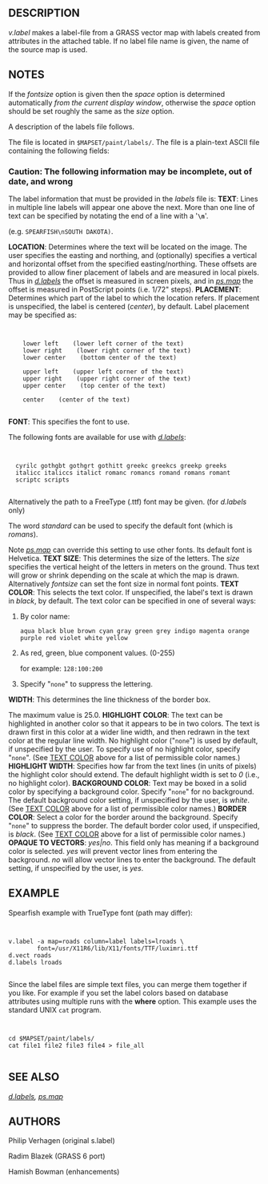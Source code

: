 
## DESCRIPTION

*v.label* makes a label-file from a GRASS vector map
with labels created from attributes in the attached table.
If no label file name is given, the name of the source map is used.

## NOTES

If the *fontsize* option is given then the *space* option
is determined automatically *from the current display window*,
otherwise the *space* option should be set roughly the same
as the *size* option.

A description of the labels file follows.

The file is located in `$MAPSET/paint/labels/`.
The file is a plain-text ASCII file containing the following fields:

### Caution: The following information may be incomplete, out of date, and wrong

The label information that must be provided in the *labels* file is:
**TEXT**:
Lines in multiple line labels will appear one above the next.
More than one line of text can be specified by notating the end of a
line with a '**`\n`**'.

(e.g. `SPEARFISH\nSOUTH DAKOTA)`.

**LOCATION**:
Determines where the text will be located on the
image. The user specifies the easting and northing, and
(optionally) specifies a vertical and horizontal
offset from the specified easting/northing.
These offsets are provided to allow finer placement of labels and
are measured in local pixels. Thus in
[*d.labels*](d.labels.html) the offset is
measured in screen pixels, and in [*ps.map*](ps.map.html)
the offset is measured in PostScript points (i.e. 1/72" steps).
**PLACEMENT**:
Determines which part of the label to which the
location refers. If placement is unspecified, the label is
centered (*center*), by default. Label placement
may be specified as:

```


    lower left    (lower left corner of the text)
    lower right    (lower right corner of the text)
    lower center    (bottom center of the text)

    upper left    (upper left corner of the text)
    upper right    (upper right corner of the text)
    upper center    (top center of the text)

    center    (center of the text)


```

**FONT**:
This specifies the font to use.

The following fonts are available for use with
[*d.labels*](d.labels.html):

```


  cyrilc gothgbt gothgrt gothitt greekc greekcs greekp greeks
  italicc italiccs italict romanc romancs romand romans romant
  scriptc scripts


```

Alternatively the path to a FreeType (.ttf) font may be given.
(for *d.labels* only)

The word *standard* can be used to specify the default font
(which is *romans*).

Note [*ps.map*](ps.map.html) can override this setting
to use other fonts. Its default font is Helvetica.
**TEXT SIZE**:
This determines the size of the letters. The *size*
specifies the vertical height of the letters in meters on
the ground. Thus text will grow or shrink depending on the
scale at which the map is drawn.
Alternatively *fontsize* can set the font size in normal font points.
**TEXT COLOR**:
This selects the text color. If unspecified, the
label's text is drawn in *black*, by default. The
text color can be specified in one of several ways:

1. By color name:

   `aqua black blue brown cyan gray green grey indigo
   magenta orange purple red violet white yellow`
2. As red, green, blue component values. (0-255)

   for example: `128:100:200`
3. Specify "`none`" to suppress the lettering.

**WIDTH**:
This determines the line thickness of the border box.

The maximum value is 25.0.
**HIGHLIGHT COLOR**:
The text can be highlighted in another color so that it
appears to be in two colors. The text is drawn first in
this color at a wider line width, and then redrawn in the
text color at the regular line width. No highlight color
("`none`") is used by default, if unspecified by the
user. To specify use of no highlight color, specify
"`none`".
(See [TEXT COLOR](#textcolor)
above for a list of permissible color names.)
**HIGHLIGHT WIDTH**:
Specifies how far from the text lines (in units of
pixels) the highlight color should extend. The default
highlight width is set to *0* (i.e., no highlight
color).
**BACKGROUND COLOR**:
Text may be boxed in a solid color by specifying a background color.
Specify "`none`" for no background. The default background color
setting, if unspecified by the user, is *white*.
(See [TEXT COLOR](#textcolor)
above for a list of permissible color names.)
**BORDER COLOR**:
Select a color for the border around the background.
Specify "`none`" to suppress the border.
The default border color used, if unspecified, is *black*.
(See [TEXT COLOR](#textcolor)
above for a list of permissible color names.)
**OPAQUE TO VECTORS**:
*yes|no*. This field only has meaning if a
background color is selected. *yes* will prevent
vector lines from entering the background. *no*
will allow vector lines to enter the background. The
default setting, if unspecified by the user, is
*yes*.

## EXAMPLE

Spearfish example with TrueType font (path may differ):

```


v.label -a map=roads column=label labels=lroads \
        font=/usr/X11R6/lib/X11/fonts/TTF/luximri.ttf
d.vect roads
d.labels lroads


```

Since the label files are simple text files, you can merge them together
if you like. For example if you set the label colors based on database
attributes using multiple runs with the **where** option.
This example uses the standard UNIX `cat` program.

```


cd $MAPSET/paint/labels/
cat file1 file2 file3 file4 > file_all


```

## SEE ALSO

*[d.labels](d.labels.html),
[ps.map](ps.map.html)*

## AUTHORS

Philip Verhagen (original s.label)

Radim Blazek (GRASS 6 port)

Hamish Bowman (enhancements)
